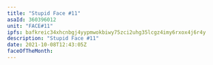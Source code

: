 ```yaml
---
title: "Stupid Face #11"
asaId: 360396012
unit: "FACE#11"
ipfs: bafkreic34xhcnbgj4yypmwokbiwy75zci2uhg35lcgz4imy6rxox4j6r4y
description: "Stupid Face #11"
date: 2021-10-08T12:43:05Z
faceOfTheMonth:
---
```

